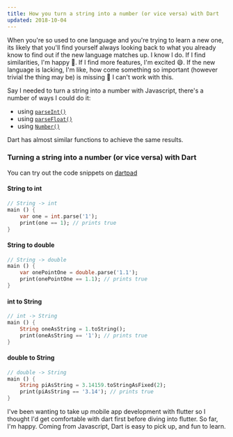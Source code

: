 ```yaml
---
title: How you turn a string into a number (or vice versa) with Dart
updated: 2018-10-04
---
```

When you're so used to one language and you're trying to learn a new one, its likely that you'll find yourself always looking back to what you already know to find out if the new language matches up. I know I do. If I find similarities, I'm happy 🙂. If I find more features, I'm excited 😄. If the new language is lacking, I'm like, how come something so important (however trivial the thing may be) is missing 🤨 I can't work with this.

Say I needed to turn a string into a number with Javascript, there's a number of ways I could do it:
* using [`parseInt()`](https://developer.mozilla.org/en-US/docs/Web/JavaScript/Reference/Global_Objects/parseInt)
* using [`parseFloat()`](https://developer.mozilla.org/en-US/docs/Web/JavaScript/Reference/Global_Objects/parseFloat)
* using [`Number()`](https://developer.mozilla.org/en-US/docs/Web/JavaScript/Reference/Global_Objects/Number)

Dart has almost similar functions to achieve the same results.

### Turning a string into a number (or vice versa) with Dart

You can try out the code snippets on [dartpad](https://dartpad.dartlang.org/)

#### String to int
```dart
// String -> int
main () {
    var one = int.parse('1');
    print(one == 1); // prints true
}
```

#### String to double
```dart
// String -> double
main () {
    var onePointOne = double.parse('1.1');
    print(onePointOne == 1.1); // prints true
}
```

#### int to String
```dart
// int -> String
main () {
    String oneAsString = 1.toString();
    print(oneAsString == '1'); // prints true
}
```

#### double to String
```dart
// double -> String
main () {
    String piAsString = 3.14159.toStringAsFixed(2);
    print(piAsString == '3.14'); // prints true
}
```

I've been wanting to take up mobile app development with flutter so I thought I'd get comfortable with dart first before diving into flutter. So far, I'm happy. Coming from Javascript, Dart is easy to pick up, and fun to learn.